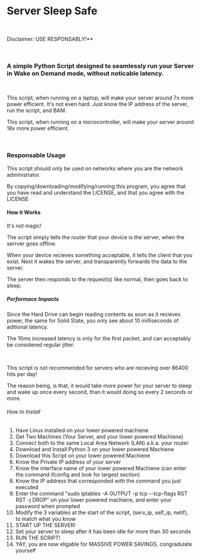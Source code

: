 <h1>Server Sleep Safe</h1><br>
<p>Disclaimer: USE RESPONSABLY!**</p><br>
<h3>A simple Python Script designed to seamlessly run your Server in Wake on Demand mode, without noticable latency.</h3><br>
<p>This script, when running on a laptop, will make your server around 7x more power efficient.  It's not even hard.  Just know the IP address of the server, run the script, and BAM.</p>
<p>This script, when running on a microcontroller, will make your server around 18x more power efficient.</p></br>

<h3>Responsable Usage</h3>
<p>This script should only be used on networks where you are the network administrator.</p>
<p>By copying/downloading/modifying/running this program, you agree that you have read and understand the LICENSE, and that you agree with the LICENSE</p>

<h4>How it Works</h4>
<p>It's not magic!</p>
<p>The script simply tells the router that your device is the server, when the serrver goes offline.</p>
<p>When your device recieves something acceptable, it tells the client that you exist.  Next it wakes the server, and transparently forwards the data to the server.</p>
<p>The server then responds to the request(s) like normal, then goes back to sleep.</p>

<h5>Performace Impacts</h5>
<p>Since the Hard Drive can begin reading contents as soon as it recieves power, the same for Solid State, you only see about 10 milliseconds of aditional latency.</p>
<p>The 10ms increased latency is only for the first packet, and can acceptably be considered regular jitter.</p><br>
<p>This script is not recommended for servers who are recieving over 86400 hits per day!</p>
<p>The reason being, is that, it would take more power for your server to sleep and wake up once every second, than it would doing so every 2 seconds or more.</p>

<h6>How to Install</h6>
<ol>
<li>Have Linux installed on your lower powered machiene</li>
<li>Get Two Machines (Your Server, and your lower powered Machiene)</li>
<li>Connect both to the same Local Area Network (LAN) a.k.a. your router</li>
<li>Download and Install Python 3 on your lower powered Machiene</li>
<li>Download this Script on your lower powered Machiene</li>
<li>Know the Private IP address of your server</li>
<li>Know the interface name of your lower powered Machiene (can enter the command ifconfig and look for largest section)</li>
<li>Know the IP address that corresponded with the command you just executed</li>
<li>Enter the command "sudo iptables -A OUTPUT -p tcp --tcp-flags RST RST -j DROP" on your lower powered machiene, and enter your password when prompted</li>
<li>Modify the 3 variables at the start of the script, (serv_ip, self_ip, netif), to match what you know</li>
<li>START UP THE SERVER!</li>
<li>Set your server to sleep after it has been idle for more than 30 seconds</li>
<li>RUN THE SCRIPT!</li>
<li>YAY, you are now eligable for MASSIVE POWER SAVINGS, congradulate yourself</li>
</ol>
